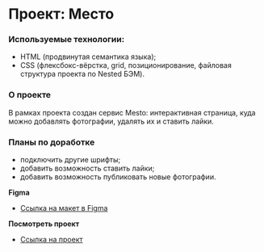# Проект: Место

### Используемые технологии:
* HTML (продвинутая семантика языка);
* CSS (флексбокс-вёрстка, grid, позиционирование, файловая структура проекта по Nested БЭМ).

### О проекте

В рамках проекта создан сервис Mesto: интерактивная страница, куда можно добавлять фотографии, удалять их и ставить лайки.

### Планы по доработке

* подключить другие шрифты;
* добавить возможность ставить лайки;
* добавить возможность публиковать новые фотографии.

**Figma**

* [Ссылка на макет в Figma](https://www.figma.com/file/2cn9N9jSkmxD84oJik7xL7/JavaScript.-Sprint-4?node-id=0%3A1)

**Посмотреть проект**

* [Ссылка на проект](https://anikastreim.github.io/mesto-russia/)